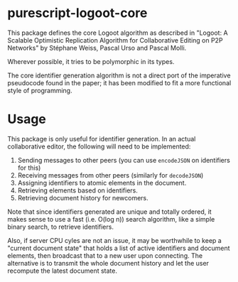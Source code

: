 # purescript-logoot-core

This package defines the core Logoot algorithm as described in "Logoot: A
Scalable Optimistic Replication Algorithm for Collaborative Editing on P2P
Networks" by Stéphane Weiss, Pascal Urso and Pascal Molli.

Wherever possible, it tries to be polymorphic in its types.

The core identifier generation algorithm is not a direct port of the imperative
pseudocode found in the paper; it has been modified to fit a more functional
style of programming.

# Usage

This package is only useful for identifier generation. In an actual collaborative
editor, the following will need to be implemented:

1. Sending messages to other peers (you can use `encodeJSON` on identifiers for this)
2. Receiving messages from other peers (similarly for `decodeJSON`)
3. Assigning identifiers to atomic elements in the document.
4. Retrieving elements based on identifiers.
5. Retrieving document history for newcomers.

Note that since identifiers generated are unique and totally ordered,
it makes sense to use a fast (i.e. O(log n)) search algorithm, like
a simple binary search, to retrieve identifiers.

Also, if server CPU cyles are not an issue, it may be worthwhile to keep a "current document state" that holds a list of active identifiers and document elements, then broadcast that to a new user upon connecting. The alternative is to transmit the whole document history and let the user recompute the latest document state.
